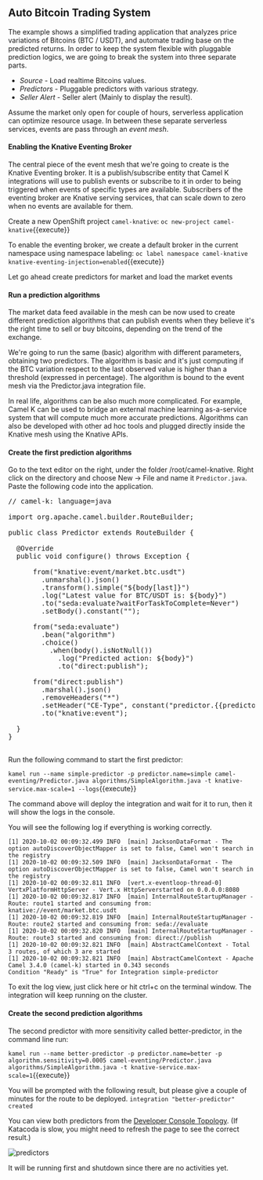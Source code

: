 ## Auto Bitcoin Trading System

The example shows a simplified trading application that analyzes price variations of Bitcoins (BTC / USDT), and automate trading base on the predicted returns. In order to keep the system flexible with pluggable prediction logics, we are going to break the system into three separate parts.
- *Source* - Load realtime Bitcoins values.
- *Predictors* - Pluggable predictors with various strategy.  
- *Seller Alert* - Seller alert (Mainly to display the result).

Assume the market only open for couple of hours, serverless application can optimize resource usage.
In between these separate serverless services, events are pass through an *event mesh*.

#### Enabling the Knative Eventing Broker

The central piece of the event mesh that we're going to create is the Knative Eventing broker. It is a publish/subscribe entity that Camel K integrations will use to publish events or subscribe to it in order to being triggered when events of specific types are available. Subscribers of the eventing broker are Knative serving services, that can scale down to zero when no events are available for them.



Create a new OpenShift project ``camel-knative``:
``oc new-project camel-knative``{{execute}}


To enable the eventing broker, we create a default broker in the current namespace using namespace labeling:
``oc label namespace camel-knative knative-eventing-injection=enabled``{{execute}}

Let go ahead create predictors for market and load the market events

#### Run a prediction algorithms

The market data feed available in the mesh can be now used to create different prediction algorithms that can publish events when they believe it's the right time to sell or buy bitcoins, depending on the trend of the exchange.

We're going to run the same (basic) algorithm with different parameters, obtaining two predictors. The algorithm is basic and it's just computing if the BTC variation respect to the last observed value is higher than a threshold (expressed in percentage). The algorithm is bound to the event mesh via the Predictor.java integration file.

In real life, algorithms can be also much more complicated. For example, Camel K can be used to bridge an external machine learning as-a-service system that will compute much more accurate predictions. Algorithms can also be developed with other ad hoc tools and plugged directly inside the Knative mesh using the Knative APIs.


#### Create the first prediction algorithms

Go to the text editor on the right, under the folder /root/camel-knative. Right click on the directory and choose New -> File and name it `Predictor.java`.
Paste the following code into the application.

<pre class="file" data-filename="Predictor.java" data-target="replace">
// camel-k: language=java

import org.apache.camel.builder.RouteBuilder;

public class Predictor extends RouteBuilder {

  @Override
  public void configure() throws Exception {

      from("knative:event/market.btc.usdt")
        .unmarshal().json()
        .transform().simple("${body[last]}")
        .log("Latest value for BTC/USDT is: ${body}")
        .to("seda:evaluate?waitForTaskToComplete=Never")
        .setBody().constant("");

      from("seda:evaluate")
        .bean("algorithm")
        .choice()
          .when(body().isNotNull())
            .log("Predicted action: ${body}")
            .to("direct:publish");

      from("direct:publish")
        .marshal().json()
        .removeHeaders("*")
        .setHeader("CE-Type", constant("predictor.{{predictor.name}}"))
        .to("knative:event");

  }
}

</pre>

Run the following command to start the first predictor:

``kamel run --name simple-predictor -p predictor.name=simple camel-eventing/Predictor.java algorithms/SimpleAlgorithm.java -t knative-service.max-scale=1 --logs``{{execute}}

The command above will deploy the integration and wait for it to run, then it will show the logs in the console.

You will see the following log if everything is working correctly.
```
[1] 2020-10-02 00:09:32.499 INFO  [main] JacksonDataFormat - The option autoDiscoverObjectMapper is set to false, Camel won't search in the registry
[1] 2020-10-02 00:09:32.509 INFO  [main] JacksonDataFormat - The option autoDiscoverObjectMapper is set to false, Camel won't search in the registry
[1] 2020-10-02 00:09:32.811 INFO  [vert.x-eventloop-thread-0] VertxPlatformHttpServer - Vert.x HttpServerstarted on 0.0.0.0:8080
[1] 2020-10-02 00:09:32.817 INFO  [main] InternalRouteStartupManager - Route: route1 started and consuming from: knative://event/market.btc.usdt
[1] 2020-10-02 00:09:32.819 INFO  [main] InternalRouteStartupManager - Route: route2 started and consuming from: seda://evaluate
[1] 2020-10-02 00:09:32.820 INFO  [main] InternalRouteStartupManager - Route: route3 started and consuming from: direct://publish
[1] 2020-10-02 00:09:32.821 INFO  [main] AbstractCamelContext - Total 3 routes, of which 3 are started
[1] 2020-10-02 00:09:32.821 INFO  [main] AbstractCamelContext - Apache Camel 3.4.0 (camel-k) started in 0.343 seconds
Condition "Ready" is "True" for Integration simple-predictor
```
To exit the log view, just click here or hit ctrl+c on the terminal window. The integration will keep running on the cluster.



#### Create the second prediction algorithms

The second predictor with more sensitivity called better-predictor, in the command line run:

``kamel run --name better-predictor -p predictor.name=better -p algorithm.sensitivity=0.0005 camel-eventing/Predictor.java algorithms/SimpleAlgorithm.java -t knative-service.max-scale=1``{{execute}}

You will be prompted with the following result, but please give a couple of minutes for the route to be deployed.
``integration "better-predictor" created``

You can view both predictors from the [Developer Console Topology](https://console-openshift-console-[[HOST_SUBDOMAIN]]-443-[[KATACODA_HOST]].environments.katacoda.com/topology/ns/camel-knative/graph).
(If Katacoda is slow, you might need to refresh the page to see the correct result.)

![predictors](/openshift/assets/middleware/middleware-camelk/camel-k-eventing/Eventing-Step2-01-predictors.png)

It will be running first and shutdown since there are no activities yet.
